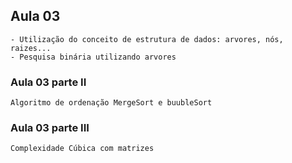 ## Aula 03

    - Utilização do conceito de estrutura de dados: arvores, nós, raizes...
    - Pesquisa binária utilizando arvores

### Aula 03 parte II 

    Algoritmo de ordenação MergeSort e buubleSort

### Aula 03 parte III 

    Complexidade Cúbica com matrizes